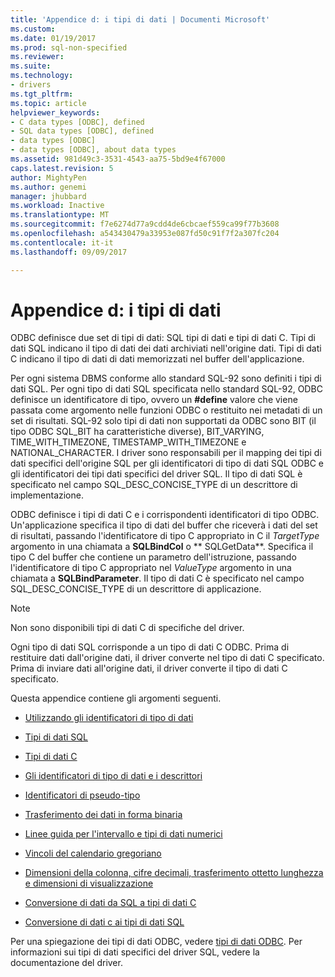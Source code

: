 ```yaml
---
title: 'Appendice d: i tipi di dati | Documenti Microsoft'
ms.custom: 
ms.date: 01/19/2017
ms.prod: sql-non-specified
ms.reviewer: 
ms.suite: 
ms.technology:
- drivers
ms.tgt_pltfrm: 
ms.topic: article
helpviewer_keywords:
- C data types [ODBC], defined
- SQL data types [ODBC], defined
- data types [ODBC]
- data types [ODBC], about data types
ms.assetid: 981d49c3-3531-4543-aa75-5bd9e4f67000
caps.latest.revision: 5
author: MightyPen
ms.author: genemi
manager: jhubbard
ms.workload: Inactive
ms.translationtype: MT
ms.sourcegitcommit: f7e6274d77a9cdd4de6cbcaef559ca99f77b3608
ms.openlocfilehash: a543430479a33953e087fd50c91f7f2a307fc204
ms.contentlocale: it-it
ms.lasthandoff: 09/09/2017

---
```

# <a name="appendix-d-data-types"></a>Appendice d: i tipi di dati
ODBC definisce due set di tipi di dati: SQL tipi di dati e tipi di dati C. Tipi di dati SQL indicano il tipo di dati dei dati archiviati nell'origine dati. Tipi di dati C indicano il tipo di dati di dati memorizzati nel buffer dell'applicazione.  
  
 Per ogni sistema DBMS conforme allo standard SQL-92 sono definiti i tipi di dati SQL. Per ogni tipo di dati SQL specificata nello standard SQL-92, ODBC definisce un identificatore di tipo, ovvero un **#define** valore che viene passata come argomento nelle funzioni ODBC o restituito nei metadati di un set di risultati. SQL-92 solo tipi di dati non supportati da ODBC sono BIT (il tipo ODBC SQL_BIT ha caratteristiche diverse), BIT_VARYING, TIME_WITH_TIMEZONE, TIMESTAMP_WITH_TIMEZONE e NATIONAL_CHARACTER. I driver sono responsabili per il mapping dei tipi di dati specifici dell'origine SQL per gli identificatori di tipo di dati SQL ODBC e gli identificatori dei tipi dati specifici del driver SQL. Il tipo di dati SQL è specificato nel campo SQL_DESC_CONCISE_TYPE di un descrittore di implementazione.  
  
 ODBC definisce i tipi di dati C e i corrispondenti identificatori di tipo ODBC. Un'applicazione specifica il tipo di dati del buffer che riceverà i dati del set di risultati, passando l'identificatore di tipo C appropriato in C il *TargetType* argomento in una chiamata a **SQLBindCol** o ** SQLGetData**. Specifica il tipo C del buffer che contiene un parametro dell'istruzione, passando l'identificatore di tipo C appropriato nel *ValueType* argomento in una chiamata a **SQLBindParameter**. Il tipo di dati C è specificato nel campo SQL_DESC_CONCISE_TYPE di un descrittore di applicazione.  
  
> [!NOTE]  
>  Non sono disponibili tipi di dati C di specifiche del driver.  
  
 Ogni tipo di dati SQL corrisponde a un tipo di dati C ODBC. Prima di restituire dati dall'origine dati, il driver converte nel tipo di dati C specificato. Prima di inviare dati all'origine dati, il driver converte il tipo di dati C specificato.  
  
 Questa appendice contiene gli argomenti seguenti.  
  
-   [Utilizzando gli identificatori di tipo di dati](../../../odbc/reference/appendixes/using-data-type-identifiers.md)  
  
-   [Tipi di dati SQL](../../../odbc/reference/appendixes/sql-data-types.md)  
  
-   [Tipi di dati C](../../../odbc/reference/appendixes/c-data-types.md)  
  
-   [Gli identificatori di tipo di dati e i descrittori](../../../odbc/reference/appendixes/data-type-identifiers-and-descriptors.md)  
  
-   [Identificatori di pseudo-tipo](../../../odbc/reference/appendixes/pseudo-type-identifiers.md)  
  
-   [Trasferimento dei dati in forma binaria](../../../odbc/reference/appendixes/transferring-data-in-its-binary-form.md)  
  
-   [Linee guida per l'intervallo e tipi di dati numerici](../../../odbc/reference/appendixes/guidelines-for-interval-and-numeric-data-types.md)  
  
-   [Vincoli del calendario gregoriano](../../../odbc/reference/appendixes/constraints-of-the-gregorian-calendar.md)  
  
-   [Dimensioni della colonna, cifre decimali, trasferimento ottetto lunghezza e dimensioni di visualizzazione](../../../odbc/reference/appendixes/column-size-decimal-digits-transfer-octet-length-and-display-size.md)  
  
-   [Conversione di dati da SQL a tipi di dati C](../../../odbc/reference/appendixes/converting-data-from-sql-to-c-data-types.md)  
  
-   [Conversione di dati c ai tipi di dati SQL](../../../odbc/reference/appendixes/converting-data-from-c-to-sql-data-types.md)  
  
 Per una spiegazione dei tipi di dati ODBC, vedere [tipi di dati ODBC](../../../odbc/reference/develop-app/data-types-in-odbc.md). Per informazioni sui tipi di dati specifici del driver SQL, vedere la documentazione del driver.

